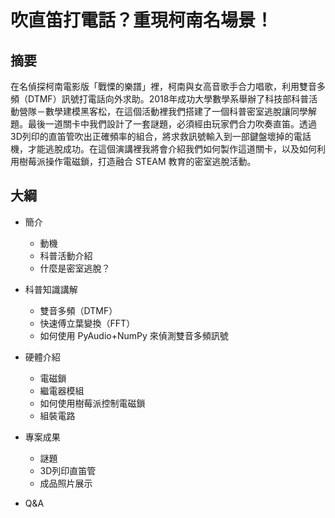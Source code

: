 # 吹直笛打電話？重現柯南名場景！
## 摘要
在名偵探柯南電影版「戰慄的樂譜」裡，柯南與女高音歌手合力唱歌，利用雙音多頻（DTMF）訊號打電話向外求助。2018年成功大學數學系舉辦了科技部科普活動營隊－數學建模黑客松，在這個活動裡我們搭建了一個科普密室逃脫讓同學解題。最後一道關卡中我們設計了一套謎題，必須經由玩家們合力吹奏直笛。透過3D列印的直笛管吹出正確頻率的組合，將求救訊號輸入到一部鍵盤壞掉的電話機，才能逃脫成功。在這個演講裡我將會介紹我們如何製作這道關卡，以及如何利用樹莓派操作電磁鎖，打造融合 STEAM 教育的密室逃脫活動。

## 大綱
-  簡介
    -   動機
    -   科普活動介紹
    -   什麼是密室逃脫？

-   科普知識講解
    -   雙音多頻（DTMF）
    -   快速傅立葉變換（FFT）
    -   如何使用 PyAudio+NumPy 來偵測雙音多頻訊號

-   硬體介紹
    -   電磁鎖
    -   繼電器模組
    -   如何使用樹莓派控制電磁鎖
    -   組裝電路

-   專案成果
    -   謎題
    -   3D列印直笛管
    -   成品照片展示

-   Q&A 